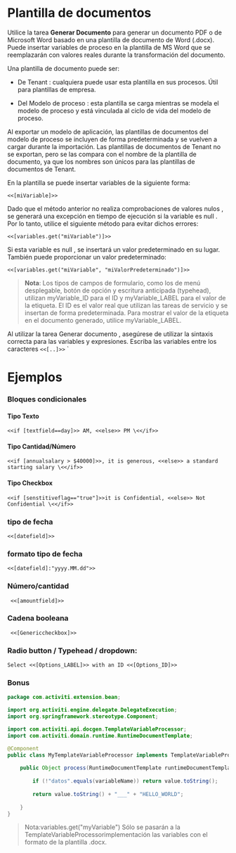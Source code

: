 # Plantilla de documentos

Utilice la tarea **Generar Documento** para generar un documento PDF o de Microsoft Word basado en una plantilla de documento de Word (.docx). Puede insertar variables de proceso en la plantilla de MS Word que se reemplazarán con valores reales durante la transformación del documento.

Una plantilla de documento puede ser:

- De Tenant : cualquiera puede usar esta plantilla en sus procesos. Útil para plantillas de empresa.

- Del Modelo de proceso : esta plantilla se carga mientras se modela el modelo de proceso y está vinculada al ciclo de vida del modelo de proceso.

Al exportar un modelo de aplicación, las plantillas de documentos del modelo de proceso se incluyen de forma predeterminada y se vuelven a cargar durante la importación. Las plantillas de documentos de Tenant no se exportan, pero se las compara con el nombre de la plantilla de documento, ya que los nombres son únicos para las plantillas de documentos de Tenant.

En la plantilla se puede insertar variables de la siguiente forma:
```
<<[miVariable]>>
```

Dado que el método anterior no realiza comprobaciones de valores nulos , se generará una excepción en tiempo de ejecución si la variable es null . Por lo tanto, utilice el siguiente método para evitar dichos errores:

```
<<[variables.get("miVariable")]>>
```

Si esta variable es null , se insertará un valor predeterminado en su lugar. También puede proporcionar un valor predeterminado:

```
<<[variables.get("miVariable", "miValorPredeterminado")]>>
```


> **Nota**: Los tipos de campos de formulario, como los de menú desplegable, botón de opción y escritura anticipada (typehead), utilizan myVariable_ID para el ID y myVariable_LABEL para el valor de la etiqueta. El ID es el valor real que utilizan las tareas de servicio y se insertan de forma predeterminada. Para mostrar el valor de la etiqueta en el documento generado, utilice myVariable_LABEL.

Al utilizar la tarea Generar documento , asegúrese de utilizar la sintaxis correcta para las variables y expresiones. Escriba las variables entre los caracteres ``<<[..]>>`` `


# Ejemplos

### Bloques condicionales

#### Tipo Texto
```
<<if [textfield==day]>> AM, <<else>> PM \<</if>>
```
#### Tipo Cantidad/Número
```
<<if [annualsalary > $40000]>>, it is generous, <<else>> a standard starting salary \<</if>>
```
#### Tipo Checkbox
```
<<if [senstitiveflag=="true"]>>it is Confidential, <<else>> Not Confidential \<</if>>
```
### tipo de fecha
```
<<[datefield]>>
```
### formato tipo de fecha
```
<<[datefield]:"yyyy.MM.dd">>
```
### Número/cantidad
```
 <<[amountfield]>>
```
### Cadena booleana
```
 <<[Genericcheckbox]>>
```
### Radio button / Typehead / dropdown: 
```
Select <<[Options_LABEL]>> with an ID <<[Options_ID]>>
```

### Bonus

```java
package com.activiti.extension.bean;

import org.activiti.engine.delegate.DelegateExecution;
import org.springframework.stereotype.Component;

import com.activiti.api.docgen.TemplateVariableProcessor;
import com.activiti.domain.runtime.RuntimeDocumentTemplate;

@Component
public class MyTemplateVariableProcessor implements TemplateVariableProcessor {
    
    public Object process(RuntimeDocumentTemplate runtimeDocumentTemplate, DelegateExecution execution, String variableName, Object value) {
            
        if (!"datos".equals(variableName)) return value.toString();
        
        return value.toString() + "___" + "HELLO_WORLD";
        
    }
}
```
> Nota:variables.get("myVariable") Sólo se pasarán a la TemplateVariableProcessorimplementación las variables con el formato de la plantilla .docx.